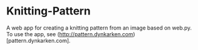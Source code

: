 Knitting-Pattern
================

A web app for creating a knitting pattern from an image based on web.py. To use the app, see (http://pattern.dynkarken.com)[pattern.dynkarken.com].
